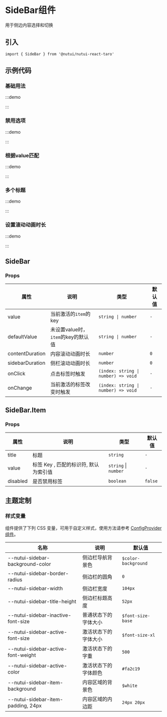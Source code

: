# SideBar组件

用于侧边内容选择和切换

## 引入

```tsx
import { SideBar } from '@nutui/nutui-react-taro'
```

## 示例代码

### 基础用法

:::demo

<CodeBlock src='taro/demo1.tsx'></CodeBlock>

:::

### 禁用选项

:::demo

<CodeBlock src='taro/demo2.tsx'></CodeBlock>

:::

### 根据value匹配

:::demo

<CodeBlock src='taro/demo3.tsx'></CodeBlock>

:::

### 多个标题

:::demo

<CodeBlock src='taro/demo4.tsx'></CodeBlock>

:::

### 设置滚动动画时长

:::demo

<CodeBlock src='taro/demo5.tsx'></CodeBlock>

:::

## SideBar

### Props

| 属性 | 说明 | 类型 | 默认值 |
| --- | --- | --- | --- |
| value | 当前激活的`item`的key | `string \| number` | `-` |
| defaultValue | 未设置value时，`item`的key的默认值 | `string \| number` | `-` |
| contentDuration | 内容滚动动画时长 | `number` | `0` |
| sidebarDuration | 侧栏滚动动画时长 | `number` | `0` |
| onClick | 点击标签时触发 | `(index: string \| number) => void` | `-` |
| onChange | 当前激活的标签改变时触发 | `(index: string \| number) => void` | `-` |

## SideBar.Item

### Props

| 属性 | 说明 | 类型 | 默认值 |
| --- | --- | --- | --- |
| title | 标题 | `string` | `-` |
| value | 标签 Key , 匹配的标识符, 默认为索引值 | `string` \| `number` | `-` |
| disabled | 是否禁用标签 | `boolean` | `false` |

## 主题定制

### 样式变量

组件提供了下列 CSS 变量，可用于自定义样式，使用方法请参考 [ConfigProvider 组件](#/zh-CN/component/configprovider)。

| 名称 | 说明 | 默认值 |
| --- | --- | --- |
| \--nutui-sidebar-background-color | 侧边栏导航背景色 | `$color-background` |
| \--nutui-sidebar-border-radius | 侧边栏的圆角 | `0` |
| \--nutui-sidebar-width | 侧边栏宽度 | `104px` |
| \--nutui-sidebar-title-height | 侧边栏标题高度 | `52px` |
| \--nutui-sidebar-inactive-font-size | 普通状态下的字体大小 | `$font-size-base` |
| \--nutui-sidebar-active-font-size | 激活状态下的字体大小 | `$font-size-xl` |
| \--nutui-sidebar-active-font-weight | 激活状态下的字重 | `500` |
| \--nutui-sidebar-active-color | 激活状态下的字体颜色 | `#fa2c19` |
| \--nutui-sidebar-item-background | 内容区域的背景色 | `$white` |
| \--nutui-sidebar-item-padding, 24px | 内容区域的内边距 | `24px 20px` |
